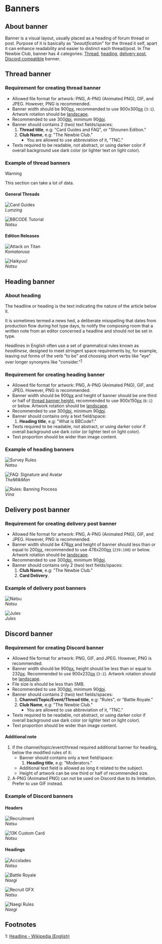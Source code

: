 # Banners

## About banner

Banner is a visual layout, usually placed as a heading of forum thread or post. Purpose of it is basically as "*beautification*" for the thread it self, apart it can enhance readability and easier to distinct each thread/post. In The Newbie Club, banner has 4 categories: [Thread](#thread-banner), [heading](#heading-banner), [delivery post](#delivery-post-banner), [Discord compatible](#discord-banner) banner.

## Thread banner

### Requirement for creating thread banner

* Allowed file format for artwork: PNG, A-PNG (Animated PNG), GIF, and JPEG. However, PNG is recommended.
* Banner width should be 900[px], recommended to use 900x300[px] (`3:1`). Artwork rotation should be [landscape].
* Recommended to use 300[dpi], minimum 90[dpi].
* Banner should contains 2 (two) text fields/spaces:
  1. **Thread title**, e.g: "Card Guides and FAQ", or "Shounen Edition."
  2. **Club Name**, e.g: "The Newbie Club."
     * You are allowed to use abbreviation of it, "TNC."
* Texts required to be readable, not abstract, or using darker color if overall background use dark color (or lighter text on light color).

### Example of thread banners

> [!WARNING]
> This section can take a lot of data.

#### General Threads

![Card Guides](../src/threadBanner/cardGuidesandFaq.png)
<br/>*Lumzing*

![BBCODE Tutorial](../src/threadBanner/bbCodeTutorialBanner.png)
<br/>*Natsu*

#### Edition Releases

![Attack on Titan](../src/threadBanner/attackOnTitanEdition.png)
<br/>*Komatarusa*

![Haikyuu!](../src/threadBanner/haikyuuEdition.gif)
<br/>*Natsu*

## Heading banner

### About heading

The headline or heading is the text indicating the nature of the article below it.

It is sometimes termed a news hed, a deliberate misspelling that dates from production flow during hot type days, to notify the composing room that a written note from an editor concerned a headline and should not be set in type.

Headlines in English often use a set of grammatical rules known as *headlinese*, designed to meet stringent space requirements by, for example, leaving out forms of the verb "to be" and choosing short verbs like "eye" over longer synonyms like "consider."<sup>[1](#fn1)</sup>

### Requirement for creating heading banner

* Allowed file format for artwork: PNG, A-PNG (Animated PNG), GIF, and JPEG. However, PNG is recommended.
* Banner width should be 900[px] and height of banner should be one third or half of [thread banner height](#requirement-for-creating-thread-banner), recommended to use 900x150[px] (`6:1`) or below. Artwork rotation should be [landscape].
* Recommended to use 300[dpi], minimum 90[dpi].
* Banner should contains only a text field/space:
  1. **Heading title**, e.g: "What is BBCode?."
* Texts required to be readable, not abstract, or using darker color if overall background use dark color (or lighter text on light color).
* Text proportion should be wider than image content.

### Example of heading banners

![Survey Rules](../src/headingBanner/surveyRules.png)
<br/>*Natsu*

![FAQ: Signature and Avatar](../src/headingBanner/faqSigAndAvatars.png)
<br/>*TheMilkMan*

![Rules: Banning Process](../src/headingBanner/rulesBanProcess.png)
<br/>*Vina*

## Delivery post banner

### Requirement for creating delivery post banner

* Allowed file format for artwork: PNG, A-PNG (Animated PNG), GIF, and JPEG. However, PNG is recommended.
* Banner width should be 478[px] and height of banner should less than or equal to 200[px], recommended to use 478x200[px] (`239:100`) or below. Artwork rotation should be [landscape].
* Recommended to use 300[dpi], minimum 90[dpi].
* Banner should contains only 2 (two) text fields/spaces:
  1. **Club Name**, e.g: "The Newbie Club."
  2. **Card Delivery**.

### Example of delivery post banners

![Natsu](../src/deliveryBanner/Natsu.png)
<br/>*Natsu*

![Jules](../src/deliveryBanner/Jules.png)
<br/>*Jules*

## Discord banner

### Requirement for creating Discord banner

* Allowed file format for artwork: PNG, GIF, and JPEG. However, PNG is recommended.
* Banner width should be 900[px], height should be less than or equal to 232[px]. Recommended to use 900x232[px] (`3:1`). Artwork rotation should be [landscape].
* File size is should be less than 5MB.
* Recommended to use 300[dpi], minimum 90[dpi].
* Banner should contains 2 (two) text fields/spaces:
  1. **Channel/Topic/Event/Thread title**, e.g: "Rules", or "Battle Royale."
  2. **Club Name**, e.g: "The Newbie Club."
     * You are allowed to use abbreviation of it, "TNC."
* Texts required to be readable, not abstract, or using darker color if overall background use dark color (or lighter text on light color).
* Text proportion should be wider than image content.

#### Additional note

1. If the channel/topic/event/thread required additional banner for heading, below the modified rules of it:
   * Banner should contains only a text field/space:
     1. **Heading title**, e.g: "Moderators."
   * Additional text field is allowed as long it related to the subject.
   * Height of artwork can be one third or half of recommended size.
2. A-PNG (Animated PNG) can not be used on Discord due to its limitation. Prefer to use GIF instead.

### Example of Discord banners

#### Headers

![Recruitment](../src/discordBanner/NatsuRecruitment.png)
<br/>*Natsu*

![13K Custom Card](../src/discordBanner/Natsu13K.png)
<br/>*Natsu*

#### Headings

![Accolades](../src/discordBanner/Natsu13KAccolades.png)
<br/>*Natsu*

![Battle Royale](../src/discordBanner/NaegiBattleRoyale.png)
<br/>*Naegi*

![Recruit GFX](../src/discordBanner/NatsuRecruitGFX.png)
<br/>*Natsu*

![Naegi Rules](../src/discordBanner/NaegiRules.png)
<br/>*Naegi*

## Footnotes

<a id="fn1">1</a>: [Headline - Wikipedia (English) <i class="fas fa-external-link-square-alt"></i>](https://en.wikipedia.org/wiki/Headline)

<!--HYPERLINKS-->
[dpi]: glosarium.md#dots-per-inch-dpi
[landscape]: glosarium.md#landscape
[portrait]: glosarium.md#portrait
[px]: glosarium.md#pixel
[ratio]: glosarium.md#aspect-ratio